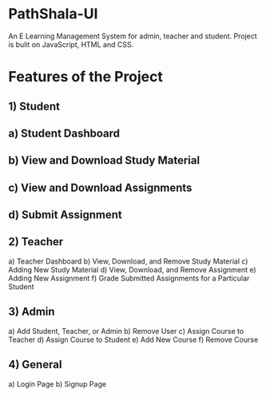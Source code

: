 # PathShala-UI
An E Learning Management System for admin, teacher and student. Project is bulit on JavaScript, HTML and CSS.

# Features of the Project 

## 1) Student
##   a) Student Dashboard
##   b) View and Download Study Material
##   c) View and Download Assignments
##   d) Submit Assignment

## 2) Teacher
   a) Teacher Dashboard
   b) View, Download, and Remove Study Material
   c) Adding New Study Material
   d) View, Download, and Remove Assignment
   e) Adding New Assignment
   f) Grade Submitted Assignments for a Particular Student

## 3) Admin
   a) Add Student, Teacher, or Admin
   b) Remove User
   c) Assign Course to Teacher
   d) Assign Course to Student
   e) Add New Course
   f) Remove Course

## 4) General
   a) Login Page
   b) Signup Page

